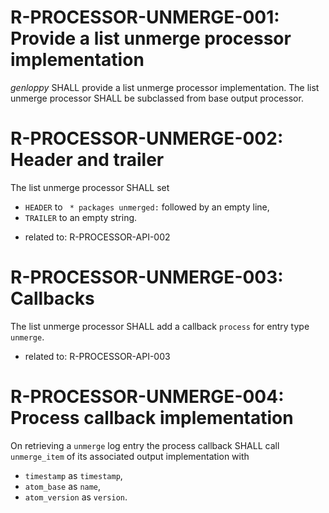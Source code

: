# R-PROCESSOR-UNMERGE-001: Provide a list unmerge processor implementation #
*genloppy* SHALL provide a list unmerge processor implementation.
The list unmerge processor SHALL be subclassed from base output processor.

# R-PROCESSOR-UNMERGE-002: Header and trailer #
The list unmerge processor SHALL set
-   `HEADER` to ` * packages unmerged:` followed by an empty line,
-   `TRAILER` to an empty string.

*   related to: R-PROCESSOR-API-002

# R-PROCESSOR-UNMERGE-003: Callbacks #
The list unmerge processor SHALL add a callback `process` for entry type `unmerge`.

*   related to: R-PROCESSOR-API-003

# R-PROCESSOR-UNMERGE-004: Process callback implementation #
On retrieving a `unmerge` log entry the process callback SHALL call `unmerge_item` of its associated output implementation with
-   `timestamp` as `timestamp`,
-   `atom_base` as `name`,
-   `atom_version` as `version`.
